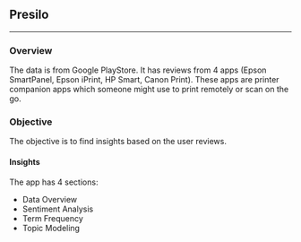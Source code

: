 ## Presilo
***

### Overview
The data is from Google PlayStore. It has reviews from 4 apps (Epson SmartPanel, Epson iPrint, HP Smart, Canon Print). 
These apps are printer companion apps which someone might use to print remotely or scan on the go. 

### Objective
The objective is to find insights based on the user reviews.  

#### Insights
The app has 4 sections:
- Data Overview
- Sentiment Analysis
- Term Frequency
- Topic Modeling
